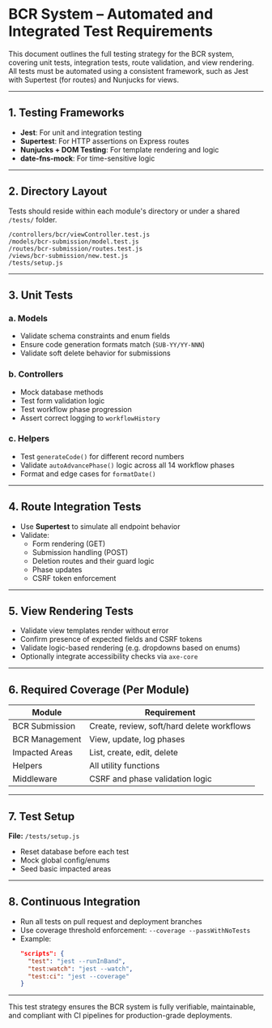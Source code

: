 
# BCR System – Automated and Integrated Test Requirements

This document outlines the full testing strategy for the BCR system, covering unit tests, integration tests, route validation, and view rendering. All tests must be automated using a consistent framework, such as Jest with Supertest (for routes) and Nunjucks for views.

---

## 1. Testing Frameworks

- **Jest**: For unit and integration testing
- **Supertest**: For HTTP assertions on Express routes
- **Nunjucks + DOM Testing**: For template rendering and logic
- **date-fns-mock**: For time-sensitive logic

---

## 2. Directory Layout

Tests should reside within each module's directory or under a shared `/tests/` folder.

```
/controllers/bcr/viewController.test.js
/models/bcr-submission/model.test.js
/routes/bcr-submission/routes.test.js
/views/bcr-submission/new.test.js
/tests/setup.js
```

---

## 3. Unit Tests

### a. Models

- Validate schema constraints and enum fields
- Ensure code generation formats match (`SUB-YY/YY-NNN`)
- Validate soft delete behavior for submissions

### b. Controllers

- Mock database methods
- Test form validation logic
- Test workflow phase progression
- Assert correct logging to `workflowHistory`

### c. Helpers

- Test `generateCode()` for different record numbers
- Validate `autoAdvancePhase()` logic across all 14 workflow phases
- Format and edge cases for `formatDate()`

---

## 4. Route Integration Tests

- Use **Supertest** to simulate all endpoint behavior
- Validate:
  - Form rendering (GET)
  - Submission handling (POST)
  - Deletion routes and their guard logic
  - Phase updates
  - CSRF token enforcement

---

## 5. View Rendering Tests

- Validate view templates render without error
- Confirm presence of expected fields and CSRF tokens
- Validate logic-based rendering (e.g. dropdowns based on enums)
- Optionally integrate accessibility checks via `axe-core`

---

## 6. Required Coverage (Per Module)

| Module            | Requirement                                  |
|-------------------|----------------------------------------------|
| BCR Submission     | Create, review, soft/hard delete workflows   |
| BCR Management     | View, update, log phases                     |
| Impacted Areas     | List, create, edit, delete                   |
| Helpers            | All utility functions                       |
| Middleware         | CSRF and phase validation logic              |

---

## 7. Test Setup

**File:** `/tests/setup.js`

- Reset database before each test
- Mock global config/enums
- Seed basic impacted areas

---

## 8. Continuous Integration

- Run all tests on pull request and deployment branches
- Use coverage threshold enforcement: `--coverage --passWithNoTests`
- Example:
  ```json
  "scripts": {
    "test": "jest --runInBand",
    "test:watch": "jest --watch",
    "test:ci": "jest --coverage"
  }
  ```

---

This test strategy ensures the BCR system is fully verifiable, maintainable, and compliant with CI pipelines for production-grade deployments.
